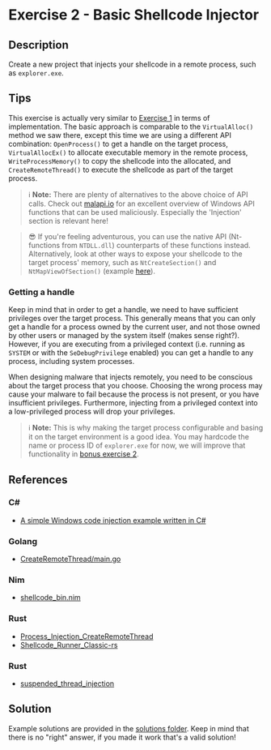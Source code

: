 # Exercise 2 - Basic Shellcode Injector

## Description

Create a new project that injects your shellcode in a remote process, such as `explorer.exe`.

## Tips

This exercise is actually very similar to [Exercise 1](../Exercise%201%20-%20Basic%20Shellcode%20Loader/) in terms of implementation. The basic approach is comparable to the `VirtualAlloc()` method we saw there, except this time we are using a different API combination: `OpenProcess()` to get a handle on the target process, `VirtualAllocEx()` to allocate executable memory in the remote process, `WriteProcessMemory()` to copy the shellcode into the allocated, and `CreateRemoteThread()` to execute the shellcode as part of the target process.

> ℹ **Note:** There are plenty of alternatives to the above choice of API calls. Check out [malapi.io](https://malapi.io/) for an excellent overview of Windows API functions that can be used maliciously. Especially the 'Injection' section is relevant here!

> 😎 If you're feeling adventurous, you can use the native API (Nt-functions from `NTDLL.dll`) counterparts of these functions instead. Alternatively, look at other ways to expose your shellcode to the target process' memory, such as `NtCreateSection()` and `NtMapViewOfSection()` (example [here](https://www.ired.team/offensive-security/code-injection-process-injection/ntcreatesection-+-ntmapviewofsection-code-injection)).

### Getting a handle

Keep in mind that in order to get a handle, we need to have sufficient privileges over the target process. This generally means that you can only get a handle for a process owned by the current user, and not those owned by other users or managed by the system itself (makes sense right?). However, if you are executing from a privileged context (i.e. running as `SYSTEM` or with the `SeDebugPrivilege` enabled) you can get a handle to any process, including system processes. 

When designing malware that injects remotely, you need to be conscious about the target process that you choose. Choosing the wrong process may cause your malware to fail because the process is not present, or you have insufficient privileges. Furthermore, injecting from a privileged context into a low-privileged process will drop your privileges.

> ℹ **Note:** This is why making the target process configurable and basing it on the target environment is a good idea. You may hardcode the name or process ID of `explorer.exe` for now, we will improve that functionality in [bonus exercise 2](../BONUS%20Exercise%202%20-%20Basic%20Injector%20With%20Dynamic%20Target/).

## References

### C#

- [A simple Windows code injection example written in C#](https://andreafortuna.org/2019/03/06/a-simple-windows-code-injection-example-written-in-c/)

### Golang

- [CreateRemoteThread/main.go](https://github.com/Ne0nd0g/go-shellcode/blob/master/cmd/CreateRemoteThread/main.go)

### Nim

- [shellcode_bin.nim](https://github.com/byt3bl33d3r/OffensiveNim/blob/master/src/shellcode_bin.nim)

### Rust

- [Process_Injection_CreateRemoteThread](https://github.com/trickster0/OffensiveRust/blob/master/Process_Injection_CreateRemoteThread/src/main.rs)
- [Shellcode_Runner_Classic-rs](https://github.com/memN0ps/arsenal-rs/blob/main/shellcode_runner_classic-rs/src/main.rs)

### Rust

- [suspended_thread_injection](https://github.com/darkr4y/OffensiveZig/blob/main/src/suspended_thread_injection.zig)

## Solution

Example solutions are provided in the [solutions folder](solutions/). Keep in mind that there is no "right" answer, if you made it work that's a valid solution! 
